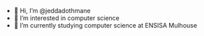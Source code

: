 - 👋 Hi, I’m @jeddadothmane
- 👀 I’m interested in computer science 
- 🌱 I’m currently studying computer science at ENSISA Mulhouse
